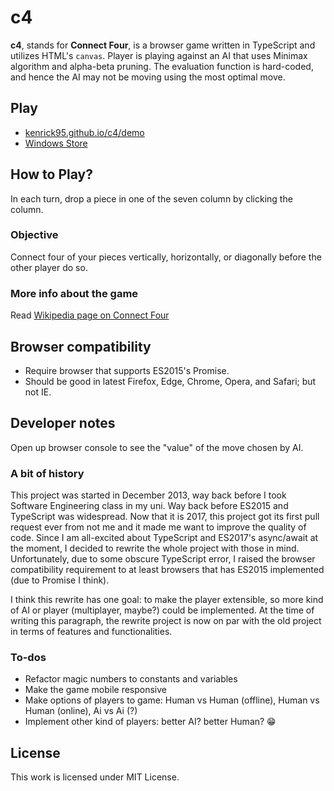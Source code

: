 c4
==

**c4**, stands for **Connect Four**, is a browser game written in TypeScript and utilizes HTML's `canvas`. Player is playing against an AI that uses Minimax algorithm and alpha-beta pruning. The evaluation function is hard-coded, and hence the AI may not be moving using the most optimal move.

## Play
* [kenrick95.github.io/c4/demo](//kenrick95.github.io/c4/demo/)
* [Windows Store](http://apps.microsoft.com/windows/app/c6ebc0bb-7cd8-48ce-b538-72895b8834c6)

## How to Play?
In each turn, drop a piece in one of the seven column by clicking the column.

### Objective
Connect four of your pieces vertically, horizontally, or diagonally before the other player do so.

### More info about the game
Read [Wikipedia page on Connect Four](https://en.wikipedia.org/wiki/Connect_Four)

## Browser compatibility
- Require browser that supports ES2015's Promise.
- Should be good in latest Firefox, Edge, Chrome, Opera, and Safari; but not IE.

## Developer notes
Open up browser console to see the "value" of the move chosen by AI.

### A bit of history
This project was started in December 2013, way back before I took Software Engineering class in my uni. Way back before ES2015 and TypeScript was widespread. Now that it is 2017, this project got its first pull request ever from not me and it made me want to improve the quality of code. Since I am all-excited about TypeScript and ES2017's async/await at the moment, I decided to rewrite the whole project with those in mind. Unfortunately, due to some obscure TypeScript error, I raised the browser compatibility requirement to at least browsers that has ES2015 implemented (due to Promise I think).

I think this rewrite has one goal: to make the player extensible, so more kind of AI or player (multiplayer, maybe?) could be implemented. At the time of writing this paragraph, the rewrite project is now on par with the old project in terms of features and functionalities.

### To-dos
- Refactor magic numbers to constants and variables
- Make the game mobile responsive
- Make options of players to game: Human vs Human (offline), Human vs Human (online), Ai vs Ai (?)
- Implement other kind of players: better AI? better Human? :grin:

## License
This work is licensed under MIT License.
